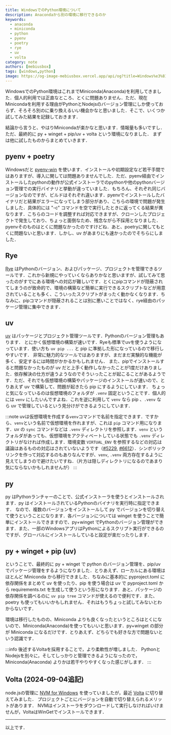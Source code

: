 ```yaml
---
title: WindowsでのPython環境について
description: Anacondaから別の環境に移行できるのか
keywords:
  - anaconda
  - miniconda
  - python
  - pyenv
  - poetry
  - rye
  - uv
  - volta
category: note
authors: [mebiusbox]
tags: [windows,python]
image: https://og-image-mebiusbox.vercel.app/api/og?title=Windows%e3%81%a7%e3%81%aePython%e7%92%b0%e5%a2%83%e3%81%ab%e3%81%a4%e3%81%84%e3%81%a6&subtitle=Anaconda%e3%81%8b%e3%82%89%e5%88%a5%e3%81%ae%e7%92%b0%e5%a2%83%e3%81%ab%e7%a7%bb%e8%a1%8c%e3%81%a7%e3%81%8d%e3%82%8b%e3%81%ae%e3%81%8b&date=2024%2F08%2F27&tags=windows,python
---
```


WindowsでのPython環境はこれまでMiniconda(Anaconda)を利用してきました．個人的利用では正直なところ、とくに問題ありません．ただ、現在Minicondaを利用する理由がPythonとNodejsのバージョン管理にしか使っておらず、そろそろ別のに乗り換えるいい機会かなと思いました．そこで、いくつか試してみた結果を記録しておきます．

<!-- truncate -->

結論から言うと、やはりMinicondaが楽かなと思います．情報量も多いですし．ただ、最終的に py + winget + pip/uv + volta という環境になりました．
まずは他に試したものからまとめていきます．

## pyenv + poetry

Windowsだと [pyenv-win](https://github.com/pyenv-win/pyenv-win) を使います．インストールや初期設定など若干手間ではありますが、導入に関しては問題ありませんでした．ただ、pyenv経由でインストールしたpythonの動作が公式インストーラでのpythonや他のpythonバージョン管理での実行バイナリと挙動が違っていました．もちろん、それぞれ同じバージョンなのですが、ビルドはそれぞれ違います．pyenvでインストールしたバイナリだと結果がエラーになってしまう部分があり、こちらの環境で問題が発生しました．具体的には "-c" コマンドを空で実行したときに返ってくる結果が異なります．こちらのコードを調整すれば対応できますが、クローンしたプロジェクトで発生しており、ちょっと面倒なため、残念ながら不採用となりました．pyenvそのものはとくに問題なかったのですけどね．あと、poetryに関してもとくに問題ないと思います．しかし、uv があまりにも速かったのでそちらにしました．

## Rye

[Rye](https://rye.astral.sh/) はPythonのバージョン、およびパッケージ、プロジェクトを管理できるツールです．これから新規にやっていくならありかなと思いますが、試してみて思ったのがすでにある環境への対応が難しいです．とくにpipコマンドが隠蔽されてしまうのが致命的で、環境の構築など簡単に実行できるスクリプトなどが用意されていることも多く、こういったスクリプトがまったく動かなくなります．ちなみに、pipコマンドが隠蔽されることは別に悪いことではなく、rye経由のパッケージ管理に集中できます．

## uv

[uv](https://github.com/astral-sh/uv) はパッケージとプロジェクト管理ツールです．Pythonのバージョン管理もあります．
とにかく仮想環境の構築が速いです．Ryeも標準でuvを使うようになっています．使い方も `uv pip ...` と pip に準拠した形になっているので移行しやすいです．
非常に魅力的なツールではありますが、まだまだ実験的な機能が多く、安定するには時間がかかるかもしれません．
また、pipでインストールすると問題なかったものが uv だと上手く動作しなかったことが1度だけありました．依存解決の仕方が違うようなのでそういったことが起こることがあるようです．ただ、それでも仮想環境の構築やパッケージのインストールが速いので、とりあえず uv で構築して、問題が起きたら pip にするようにしています．
ちょっと気になっているのは仮想環境のフォルダが `.venv` 固定ということです．個人的には `venv` にしたいんですよね．これを逆に利用して `venv` なら pip 、`.venv` なら uv で管理しているという見分けができるようにしています．

:::note
uvは仮想環境を作成する`venv`コマンドで名前を指定できます．ですから、`venv`という名前で仮想環境を作れますが、これは `pip` コマンド用になります．uv の `sync` コマンドなどは `.venv` ディレクトリを参照します．`venv` というフォルダがあっても、仮想環境をアクティベートしている状態でも `.venv` ディレクトリがなければ作成します．環境変数 `VIRTUAL_ENV` を参照するなどの対応は議論はあるものの対応はされていないようです（[#5229](https://github.com/astral-sh/uv/issues/5229), [#6612](https://github.com/astral-sh/uv/issues/6612)）．シンボリックリンクを作って対応するのもありなんですが、`venv`, `.venv` 両方存在するように見えてしまうので避けたいですね．（片方は隠しディレクトリになるのであまり気にならないかもしれませんが）
:::

## py

py はPythonランチャーのことで、公式インストーラを使うとインストールされます．py はインストールされているPythonのバイナリを実行時に指定できます．
なので、複数のバージョンをインストールして py でバージョンを切り替えて使うということになります．各バージョンについては winget を使うことで簡単にインストールできますので、py+winget でPythonのバージョン管理ができます．また、一部のWindowsアプリはPythonによるスクリプト実行ができるのですが、グローバルにインストールしていると設定が楽だったりします．

## py + winget + pip (uv)

ということで、最終的に py + winget で python のバージョン管理を、pip/uv でパッケージ管理をするようになりました．とりあえず、ローカルにある環境はほとんど Miniconda から移行できました．ちなみに基本的に pyproject.toml に依存関係をまとめて uv を使ったり、pip を使う場合は uv で pyproject.toml から requirements.txt を生成して使うという形になります．あと、パッケージの依存関係を調べるのに `uv pip tree` コマンドが使えるので便利です．また、poetry も使ってもいいかもしれません．それはもうちょっと試してみないとわからないです．

環境は移行したものの、Miniconda よりも良くなったというところはとくにないので、Miniconda(Anaconda)を使ってもいいと思います．py+winget の部分が Miniconda になるだけです．とりあえず、どちらでも好きな方で問題ないという認識です．

:::info
後述するVoltaを採用することで，より柔軟性が増しました．
PythonとNodejsを別々に，そしてしっかりと管理できるようになったので，Miniconda(Anaconda) よりかは若干やりやすくなった感じがします．
:::

## Volta (2024-09-04追記)

node.jsの管理に [NVM for Windows](https://github.com/coreybutler/nvm-windows) を使っていましたが，最近 [Volta](https://volta.sh/) に切り替えてみました．
プロジェクトごとにバージョンを自動で切り替えられるメリットがあります．
NVMはインストーラをダウンロードして実行しなければいけませんが，VoltaはWinGetでインストールできます．

---

以上です．
